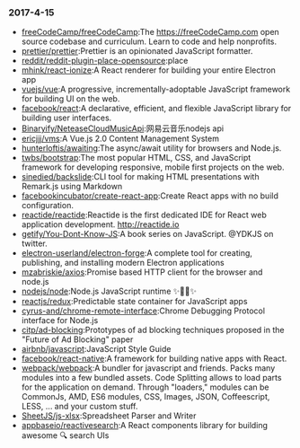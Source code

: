 ### 2017-4-15 
* [freeCodeCamp/freeCodeCamp](https://github.com//freeCodeCamp/freeCodeCamp):The https://freeCodeCamp.com open source codebase and curriculum. Learn to code and help nonprofits. 
* [prettier/prettier](https://github.com//prettier/prettier):Prettier is an opinionated JavaScript formatter. 
* [reddit/reddit-plugin-place-opensource](https://github.com//reddit/reddit-plugin-place-opensource):place 
* [mhink/react-ionize](https://github.com//mhink/react-ionize):A React renderer for building your entire Electron app 
* [vuejs/vue](https://github.com//vuejs/vue):A progressive, incrementally-adoptable JavaScript framework for building UI on the web. 
* [facebook/react](https://github.com//facebook/react):A declarative, efficient, and flexible JavaScript library for building user interfaces. 
* [Binaryify/NeteaseCloudMusicApi](https://github.com//Binaryify/NeteaseCloudMusicApi):网易云音乐nodejs api 
* [ericjjj/vms](https://github.com//ericjjj/vms):A Vue.js 2.0 Content Management System 
* [hunterloftis/awaiting](https://github.com//hunterloftis/awaiting):The async/await utility for browsers and Node.js. 
* [twbs/bootstrap](https://github.com//twbs/bootstrap):The most popular HTML, CSS, and JavaScript framework for developing responsive, mobile first projects on the web. 
* [sinedied/backslide](https://github.com//sinedied/backslide):CLI tool for making HTML presentations with Remark.js using Markdown 
* [facebookincubator/create-react-app](https://github.com//facebookincubator/create-react-app):Create React apps with no build configuration. 
* [reactide/reactide](https://github.com//reactide/reactide):Reactide is the first dedicated IDE for React web application development. http://reactide.io 
* [getify/You-Dont-Know-JS](https://github.com//getify/You-Dont-Know-JS):A book series on JavaScript. @YDKJS on twitter. 
* [electron-userland/electron-forge](https://github.com//electron-userland/electron-forge):A complete tool for creating, publishing, and installing modern Electron applications 
* [mzabriskie/axios](https://github.com//mzabriskie/axios):Promise based HTTP client for the browser and node.js 
* [nodejs/node](https://github.com//nodejs/node):Node.js JavaScript runtime ✨🐢🚀✨ 
* [reactjs/redux](https://github.com//reactjs/redux):Predictable state container for JavaScript apps 
* [cyrus-and/chrome-remote-interface](https://github.com//cyrus-and/chrome-remote-interface):Chrome Debugging Protocol interface for Node.js 
* [citp/ad-blocking](https://github.com//citp/ad-blocking):Prototypes of ad blocking techniques proposed in the "Future of Ad Blocking" paper 
* [airbnb/javascript](https://github.com//airbnb/javascript):JavaScript Style Guide 
* [facebook/react-native](https://github.com//facebook/react-native):A framework for building native apps with React. 
* [webpack/webpack](https://github.com//webpack/webpack):A bundler for javascript and friends. Packs many modules into a few bundled assets. Code Splitting allows to load parts for the application on demand. Through "loaders," modules can be CommonJs, AMD, ES6 modules, CSS, Images, JSON, Coffeescript, LESS, ... and your custom stuff. 
* [SheetJS/js-xlsx](https://github.com//SheetJS/js-xlsx):Spreadsheet Parser and Writer 
* [appbaseio/reactivesearch](https://github.com//appbaseio/reactivesearch):A React components library for building awesome 🔍 search UIs 
